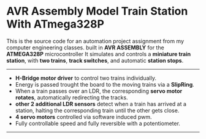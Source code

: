 # AVR Assembly Model Train Station With ATmega328P  

This is the source code for an automation project assignment from my computer engineering classes. built in **AVR ASSEMBLY** for the **ATMEGA328P** microcontroller
It simulates and controls a **miniature train station**, with **two trains**, **track switches**, and automatic **station stops**.  

---

  - **H-Bridge motor driver** to control two trains individually.  
  - Energy is passed trought the board to the moving trains via a **SlipRing**.  
  - When a train passes over an LDR, the corresponding **servo motor rotates**, automatically redirecting the tracks.  
  - **other 2 additional LDR sensors** detect when a train has arrived at a station, halting the corresponding train until the other gets close.  
  - **4 servo motors** controlled via software induced pwm.
  - Fully controllable speed and fully reversible with a potentiometer.

---

